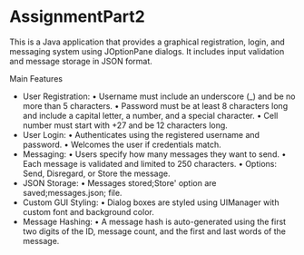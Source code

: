 # AssignmentPart2

This is a Java application that provides a graphical registration, login, and
messaging system using JOptionPane dialogs. It includes input validation and message
storage in JSON format.

Main Features
- User Registration:
• Username must include an underscore (_) and be no more than 5 characters.
• Password must be at least 8 characters long and include a capital letter, a number, and a
special character.
• Cell number must start with +27 and be 12 characters long.
- User Login:
• Authenticates using the registered username and password.
• Welcomes the user if credentials match.
- Messaging:
• Users specify how many messages they want to send.
• Each message is validated and limited to 250 characters.
• Options: Send, Disregard, or Store the message.
- JSON Storage:
• Messages stored;Store&#39; option are saved;messages.json; file.
- Custom GUI Styling:
• Dialog boxes are styled using UIManager with custom font and background color.
- Message Hashing:
• A message hash is auto-generated using the first two digits of the ID, message count, and
the first and last words of the message.
